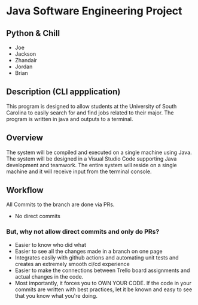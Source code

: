 <h1> Java Software Engineering Project </h1>

<h2> Python & Chill </h2>

   - Joe
   - Jackson
   - Zhandair
   - Jordan 
   - Brian 
  
 <h2> Description (CLI appplication) </h2>
This program is designed to allow students at the University of South Carolina to easily search for and find jobs related to their major. The program is written in java and outputs to a terminal.

<h2> Overview </h2>
The system will be compiled and executed on a single machine using Java. The system will be designed in a Visual Studio Code supporting Java development and teamwork. The entire system will reside on a single machine and it will receive input from the terminal console.

<h2>Workflow</h2> 
All Commits to the branch are done via PRs.

 - No direct commits 
<h3> But, why not allow direct commits and only do PRs? </h3>

- Easier to know who did what 
- Easier to see all the changes made in a branch on one page
- Integrates easily with github actions and automating unit tests and creates an extremely smooth ci/cd experience
- Easier to make the connections between Trello board assignments and actual changes in the code.
- Most importantly, it forces you to OWN YOUR CODE. If the code in your commits are written with best practices, let it be known and easy to see that you know what you're doing. 